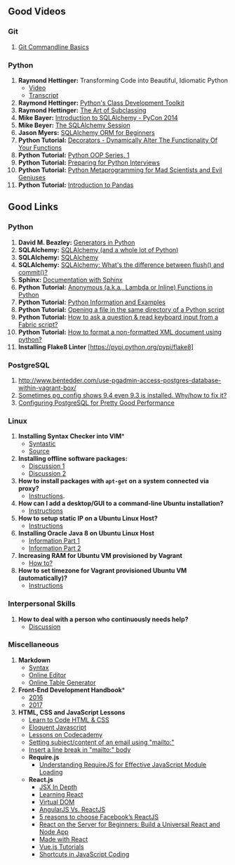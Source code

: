 ## Good Videos


### Git

1.  [Git Commandline Basics](https://www.youtube.com/watch?v=HVsySz-h9r4)

### Python

1.  **Raymond Hettinger:** Transforming Code into Beautiful, Idiomatic Python
      * [Video](https://www.youtube.com/watch?v=OSGv2VnC0go) 
      * [Transcript](https://gist.github.com/JeffPaine/6213790)
1.  **Raymond Hettinger:** [Python's Class Development Toolkit](https://www.youtube.com/watch?v=HTLu2DFOdTg)
1.  **Raymond Hettinger:** [The Art of Subclassing](https://www.youtube.com/watch?v=miGolgp9xq8)
1.  **Mike Bayer:** [Introduction to SQLAlchemy - PyCon 2014](https://www.youtube.com/watch?v=P141KRbxVKc)
1.  **Mike Beyer:** [The SQLAlchemy Session](https://www.youtube.com/watch?v=PKAdehPHOMo)
1.  **Jason Myers:** [SQLAlchemy ORM for Beginners](https://www.youtube.com/watch?v=51RpDZKShiw)
1.  **Python Tutorial:**  [Decorators - Dynamically Alter The Functionality Of Your Functions](https://www.youtube.com/watch?v=FsAPt_9Bf3U)
1.  **Python Tutorial:** [Python OOP Series, 1](https://www.youtube.com/watch?v=FsAPt_9Bf3U)
1.  **Python Tutorial:** [Preparing for Python Interviews](https://www.youtube.com/watch?v=DEwgZNC-KyE)
1.  **Python Tutorial:** [Python Metaprogramming for Mad Scientists and Evil Geniuses](https://www.youtube.com/watch?v=Adr_QuDZxuM)
1.  **Python Tutorial:** [Introduction to Pandas](https://www.youtube.com/watch?v=-NR-ynQg0YM)


## Good Links

### Python

1.  **David M. Beazley:**  [Generators in Python](http://www.dabeaz.com/generators/)
1.  **SQLAlchemy:**  [SQLAlchemy (and a whole lot of Python)](https://www.fullstackpython.com/sqlalchemy.html)
1.  **SQLAlchemy:**  [SQLAlchemy](http://www.rmunn.com/sqlalchemy-tutorial/tutorial.html)
1.  **SQLAlchemy:**  [SQLAlchemy: What's the difference between flush() and commit()?]()
1.  **Sphinx:**  [Documentation with Sphinx](http://pyvideo.org/pycon-us-2013/documenting-your-project-in-sphinx.html)
1.  **Python Tutorial:**  [Anonymous (a.k.a., Lambda or Inline) Functions in Python]( http://www.secnetix.de/olli/Python/lambda_functions.hawk)
1.  **Python Tutorial:**  [Python Information and Examples](http://www.secnetix.de/olli/Python/)
1.  **Python Tutorial:**  [Opening a file in the same directory of a Python script](http://stackoverflow.com/questions/4060221/how-to-reliably-open-a-file-in-the-same-directory-as-a-python-script)
1.  **Python Tutorial:**  [How to ask a question & read keyboard input from a Fabric script?](https://stackoverflow.com/questions/2246256/python-fabric-how-to-answer-to-keyboard-input)
1.  **Python Tutorial:** [How to format a non-formatted XML document using python?](https://stackoverflow.com/questions/749796/pretty-printing-xml-in-python)
1.  **Installing Flake8 Linter** [https://pypi.python.org/pypi/flake8]

### PostgreSQL

1.  http://www.bentedder.com/use-pgadmin-access-postgres-database-within-vagrant-box/
1.  [Sometimes pg_config shows 9.4 even 9.3 is installed.  Why/how to fix it?](https://stackoverflow.com/questions/30143046/pg-config-shows-9-4-instead-of-9-3)
1.  [Configuring PostgreSQL for Pretty Good Performance](https://www.linux.com/learn/configuring-postgresql-pretty-good-performance)

### Linux

1.  **Installing Syntax Checker into VIM***
      *  [Syntastic](https://github.com/vim-syntastic/syntastic)
      *  [Source](https://stackoverflow.com/questions/9864543/vim-and-pep-8-style-guide-for-python-code)
1.  **Installing offline software packages:** 
      *  [Discussion 1](https://askubuntu.com/questions/25961/how-do-i-install-a-tar-gz-or-tar-bz2-file)
      *  [Discussion 2](https://askubuntu.com/questions/191390/how-to-use-sudo-command-to-install-tar-gz)      
1.  **How to install packages with `apt-get` on a system connected via proxy?**
      *  [Instructions](https://askubuntu.com/questions/89437/how-to-install-packages-with-apt-get-on-a-system-connected-via-proxy).
1.  **How can I add a desktop/GUI to a command-line Ubuntu installation?** 
      *  [Instructions](https://askubuntu.com/questions/149058/how-can-i-add-a-desktop-gui-to-a-command-line-ubuntu-installation)
1.  **How to setup static IP on a Ubuntu Linux Host?**
      *  [Instructions](https://www.howtoforge.com/linux-basics-set-a-static-ip-on-ubuntu)
1.  **Installing Oracle Java 8 on Ubuntu Linux Host**
      *  [Information Part 1](https://medium.com/coderscorner/installing-oracle-java-8-in-ubuntu-16-10-845507b13343)
      *  [Information Part 2](http://www.webupd8.org/2012/09/install-oracle-java-8-in-ubuntu-via-ppa.html)
1.  **Increasing RAM for Ubuntu VM provisioned by Vagrant**
      *  [How to?](http://www.josheaton.org/increase-memory-vagrant-virtual-machine/)
1.  **How to set timezone for Vagrant provisioned Ubuntu VM (automatically)?**
      *  [Instructions](https://stackoverflow.com/questions/33939834/how-to-correct-system-clock-in-vagrant-automatically)

### Interpersonal Skills 

1.  **How to deal with a person who continuously needs help?**
      *  [Discussion](https://interpersonal.stackexchange.com/questions/3697/dealing-with-a-person-who-continuously-needs-help)

### Miscellaneous

1.  **Markdown**  
      *  [Syntax](https://daringfireball.net/projects/markdown/syntax)      
      *  [Online Editor](https://stackedit.io/editor)
      *  [Online Table Generator](http://www.tablesgenerator.com/markdown_tables)
1.  **Front-End Development Handbook***
      *  [2016](https://www.frontendhandbook.com/)
      *  [2017](https://frontendmasters.com/books/front-end-handbook/2017/)
1.  **HTML, CSS and JavaScript Lessons**
      *  [Learn to Code HTML & CSS](http://learn.shayhowe.com/)
      *  [Eloquent Javascript](http://eloquentjavascript.net/)
      *  [Lessons on Codecademy](http://codeacademy.com/)
      *  [Setting subject/content of an email using "mailto:"](https://stackoverflow.com/questions/4782068/can-i-set-subject-content-of-email-with-using-mailto)
      *  [Insert a line break in "mailto:" body](https://stackoverflow.com/questions/22765834/insert-a-line-break-in-mailto-body)
      *  **Require.js**
          *  [Understanding RequireJS for Effective JavaScript Module Loading](https://www.sitepoint.com/understanding-requirejs-for-effective-javascript-module-loading/)
      *  **React.js** 
          *  [JSX In Depth](https://facebook.github.io/react/docs/jsx-in-depth.html)
          *  [Learning React](https://daveceddia.com/how-to-learn-react/)
          *  [Virtual DOM](https://www.codecademy.com/articles/react-virtual-dom)
          *  [AngularJS Vs. ReactJS](https://dzone.com/articles/angularjs-vs-reactjs)
          *  [5 reasons to choose Facebook’s ReactJS](https://www.valuecoders.com/blog/technology-and-apps/5-reasons-choose-facebooks-reactjs/)
          *  [React on the Server for Beginners: Build a Universal React and Node App](https://scotch.io/tutorials/react-on-the-server-for-beginners-build-a-universal-react-and-node-app)
          *  [Made with React](http://madewithreact.com/)
          *  [Vue.js Tutorials](https://hackr.io/tutorials/learn-vue-js)
          *  [Shortcuts in JavaScript Coding](https://www.sitepoint.com/shorthand-javascript-techniques/)
